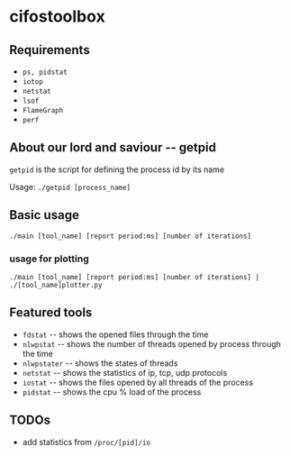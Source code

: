 # cifostoolbox

## Requirements

+ `ps, pidstat`
+ `iotop`
+ `netstat`
+ `lsof`
+ `FlameGraph`
+ `perf`

## About our lord and saviour -- getpid

`getpid` is the script for defining the process id by its name

Usage: `./getpid [process_name]`

## Basic usage

`./main [tool_name] [report period:ms] [number of iterations]`

### usage for plotting

`./main [tool_name] [report period:ms] [number of iterations] | ./[tool_name]plotter.py`

## Featured tools

+ `fdstat` -- shows the opened files through the time
+ `nlwpstat` -- shows the number of threads opened by process through the time
+ `nlwpstater` -- shows the states of threads
+ `netstat` -- shows the statistics of ip, tcp, udp protocols
+ `iostat` -- shows the files opened by all threads of the process
+ `pidstat` -- shows the cpu % load of the process

## TODOs

+ add statistics from `/proc/[pid]/io`
